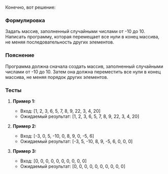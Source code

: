 Конечно, вот решение:

### Формулировка
Задать массив, заполненный случайными числами от -10 до 10. Написать программу, которая перемещает все нули в конец массива, не меняя последовательность других элементов.

### Пояснение
Программа должна сначала создать массив, заполненный случайными числами от -10 до 10. Затем она должна переместить все нули в конец массива, не меняя порядок других элементов.

### Тесты

1. **Пример 1:**
   - Вход: [1, 2, 3, 6, 5, 7, 8, 9, 22, 3, 4, 20]
   - Ожидаемый результат: [1, 2, 3, 6, 5, 7, 8, 9, 22, 3, 4, 20]

2. **Пример 2:**
   - Вход: [-3, 0, 5, -10, 0, 8, 9, 0, -5, 6]
   - Ожидаемый результат: [-3, 5, -10, 8, 9, -5, 6, 0, 0, 0]

3. **Пример 3:**
   - Вход: [0, 0, 0, 0, 0, 0, 0, 0, 0, 0]
   - Ожидаемый результат: [0, 0, 0, 0, 0, 0, 0, 0, 0, 0]

